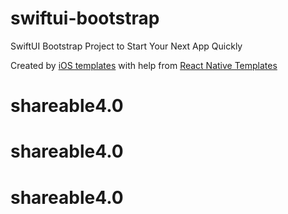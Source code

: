 # swiftui-bootstrap

SwiftUI Bootstrap Project to Start Your Next App Quickly

Created by <a href="https://iosapptemplates.com">iOS templates</a> with help from <a href="https://instamobile.io">React Native Templates</a>
# shareable4.0
# shareable4.0
# shareable4.0
